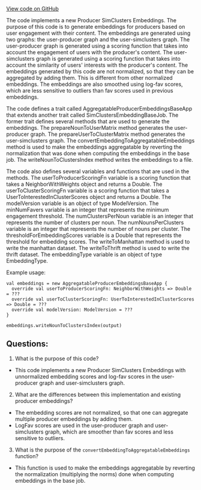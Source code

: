 [View code on GitHub](https://github.com/misbahsy/the-algorithm/src/scala/com/twitter/simclusters_v2/scalding/embedding/producer/AggregatableProducerEmbeddings.scala)

The code implements a new Producer SimClusters Embeddings. The purpose of this code is to generate embeddings for producers based on user engagement with their content. The embeddings are generated using two graphs: the user-producer graph and the user-simclusters graph. The user-producer graph is generated using a scoring function that takes into account the engagement of users with the producer's content. The user-simclusters graph is generated using a scoring function that takes into account the similarity of users' interests with the producer's content. The embeddings generated by this code are not normalized, so that they can be aggregated by adding them. This is different from other normalized embeddings. The embeddings are also smoothed using log-fav scores, which are less sensitive to outliers than fav scores used in previous embeddings.

The code defines a trait called AggregatableProducerEmbeddingsBaseApp that extends another trait called SimClustersEmbeddingBaseJob. The former trait defines several methods that are used to generate the embeddings. The prepareNounToUserMatrix method generates the user-producer graph. The prepareUserToClusterMatrix method generates the user-simclusters graph. The convertEmbeddingToAggregatableEmbeddings method is used to make the embeddings aggregatable by reverting the normalization that was done when computing the embeddings in the base job. The writeNounToClustersIndex method writes the embeddings to a file.

The code also defines several variables and functions that are used in the methods. The userToProducerScoringFn variable is a scoring function that takes a NeighborWithWeights object and returns a Double. The userToClusterScoringFn variable is a scoring function that takes a UserToInterestedInClusterScores object and returns a Double. The modelVersion variable is an object of type ModelVersion. The minNumFavers variable is an integer that represents the minimum engagement threshold. The numClustersPerNoun variable is an integer that represents the number of clusters per noun. The numNounsPerClusters variable is an integer that represents the number of nouns per cluster. The thresholdForEmbeddingScores variable is a Double that represents the threshold for embedding scores. The writeToManhattan method is used to write the manhattan dataset. The writeToThrift method is used to write the thrift dataset. The embeddingType variable is an object of type EmbeddingType.

Example usage:

```
val embeddings = new AggregatableProducerEmbeddingsBaseApp {
  override val userToProducerScoringFn: NeighborWithWeights => Double = ???
  override val userToClusterScoringFn: UserToInterestedInClusterScores => Double = ???
  override val modelVersion: ModelVersion = ???
}

embeddings.writeNounToClustersIndex(output)
```
## Questions: 
 1. What is the purpose of this code?
- This code implements a new Producer SimClusters Embeddings with unnormalized embedding scores and log-fav scores in the user-producer graph and user-simclusters graph.

2. What are the differences between this implementation and existing producer embeddings?
- The embedding scores are not normalized, so that one can aggregate multiple producer embeddings by adding them.
- LogFav scores are used in the user-producer graph and user-simclusters graph, which are smoother than fav scores and less sensitive to outliers.

3. What is the purpose of the `convertEmbeddingToAggregatableEmbeddings` function?
- This function is used to make the embeddings aggregatable by reverting the normalization (multiplying the norms) done when computing embeddings in the base job.